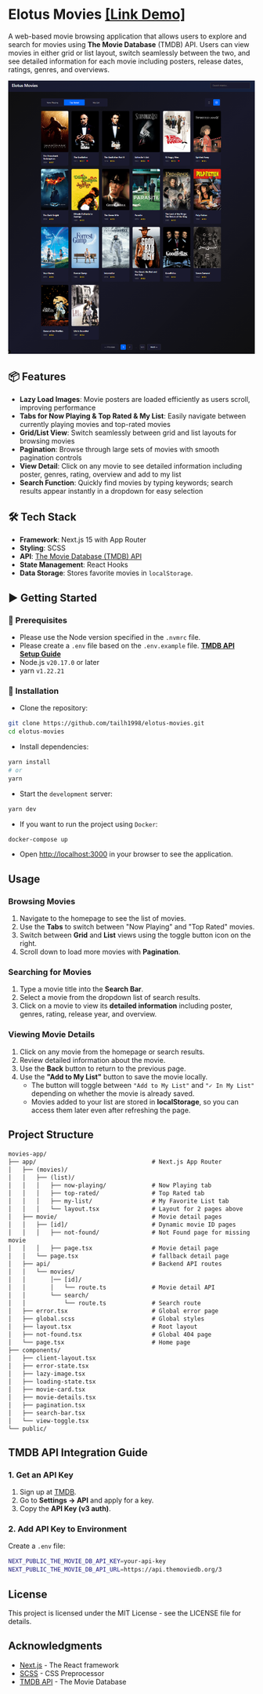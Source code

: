 # Elotus Movies [[Link Demo]](https://elotus-movies.vercel.app/)

A web-based movie browsing application that allows users to explore and search for movies using **The Movie Database** (TMDB) API. Users can view movies in either grid or list layout, switch seamlessly between the two, and see detailed information for each movie including posters, release dates, ratings, genres, and overviews.

![Elotus Movies Screenshot](/public/images/grid.png)

## 📦 Features

- **Lazy Load Images**: Movie posters are loaded efficiently as users scroll, improving performance
- **Tabs for Now Playing & Top Rated & My List**: Easily navigate between currently playing movies and top-rated movies
- **Grid/List View**: Switch seamlessly between grid and list layouts for browsing movies
- **Pagination**: Browse through large sets of movies with smooth pagination controls
- **View Detail**: Click on any movie to see detailed information including poster, genres, rating, overview and add to my list
- **Search Function**: Quickly find movies by typing keywords; search results appear instantly in a dropdown for easy selection

## 🛠️ Tech Stack

- **Framework**: Next.js 15 with App Router
- **Styling**: SCSS
- **API**: [The Movie Database (TMDB) API](https://api.themoviedb.org/3)
- **State Management**: React Hooks
- **Data Storage**: Stores favorite movies in `localStorage`.

## ▶️ Getting Started

### 💼 Prerequisites

- Please use the Node version specified in the `.nvmrc` file.
- Please create a `.env` file based on the `.env.example` file. **[TMDB API Setup Guide](#tmdb-api-integration-guide)**
- Node.js `v20.17.0` or later
- yarn `v1.22.21`

### 💾 Installation

- Clone the repository:

```bash
git clone https://github.com/tailh1998/elotus-movies.git
cd elotus-movies
```

- Install dependencies:

```bash
yarn install
# or
yarn
```

- Start the `development` server:

```bash
yarn dev
```

- If you want to run the project using `Docker`:

```bash
docker-compose up
```

- Open [http://localhost:3000](http://localhost:3000) in your browser to see the application.

## Usage

### Browsing Movies

1. Navigate to the homepage to see the list of movies.
2. Use the **Tabs** to switch between "Now Playing" and "Top Rated" movies.
3. Switch between **Grid** and **List** views using the toggle button icon on the right.
4. Scroll down to load more movies with **Pagination**.

### Searching for Movies

1. Type a movie title into the **Search Bar**.
2. Select a movie from the dropdown list of search results.
3. Click on a movie to view its **detailed information** including poster, genres, rating, release year, and overview.

### Viewing Movie Details

1. Click on any movie from the homepage or search results.
2. Review detailed information about the movie.
3. Use the **Back** button to return to the previous page.
4. Use the **"Add to My List"** button to save the movie locally.
   - The button will toggle between `"Add to My List"` and `"✓ In My List"` depending on whether the movie is already saved.
   - Movies added to your list are stored in **localStorage**, so you can access them later even after refreshing the page.

## Project Structure

```.
movies-app/
├── app/                                 # Next.js App Router
│   ├── (movies)/
│   │   ├── (list)/
│   │   │   ├── now-playing/             # Now Playing tab
│   │   │   ├── top-rated/               # Top Rated tab
│   │   │   ├── my-list/                 # My Favorite List tab
│   │   │   └── layout.tsx               # Layout for 2 pages above
│   ├── movie/                           # Movie detail pages
│   │   ├── [id]/                        # Dynamic movie ID pages
│   │   │   ├── not-found/               # Not Found page for missing movie
│   │   │   ├── page.tsx                 # Movie detail page
│   │   └── page.tsx                     # fallback detail page
│   ├── api/                             # Backend API routes
│   │   └── movies/
│   │       │── [id]/
│   │       │   └── route.ts             # Movie detail API
│   │       └── search/
│   │           └── route.ts             # Search route
│   ├── error.tsx                        # Global error page
│   ├── global.scss                      # Global styles
│   ├── layout.tsx                       # Root layout
│   ├── not-found.tsx                    # Global 404 page
│   └── page.tsx                         # Home page
├── components/
│   ├── client-layout.tsx
│   ├── error-state.tsx
│   ├── lazy-image.tsx
│   ├── loading-state.tsx
│   ├── movie-card.tsx
│   ├── movie-details.tsx
│   ├── pagination.tsx
│   ├── search-bar.tsx
│   └── view-toggle.tsx
└── public/
```

## TMDB API Integration Guide

### 1. Get an API Key

1. Sign up at [TMDB](https://www.themoviedb.org/settings/api).
2. Go to **Settings → API** and apply for a key.
3. Copy the **API Key (v3 auth)**.

### 2. Add API Key to Environment

Create a `.env` file:

```bash
NEXT_PUBLIC_THE_MOVIE_DB_API_KEY=your-api-key
NEXT_PUBLIC_THE_MOVIE_DB_API_URL=https://api.themoviedb.org/3
```

## License

This project is licensed under the MIT License - see the LICENSE file for details.

## Acknowledgments

- [Next.js](https://nextjs.org/) - The React framework
- [SCSS](https://github.com/sass/sass) - CSS Preprocessor
- [TMDB API](https://www.themoviedb.org/settings/api) - The Movie Database
